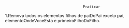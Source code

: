                                         Praticar

1.Remova todos os elementos filhos de paiDoPai exceto pai, elementoOndeVoceEsta e primeiroFilhoDoFilho.
